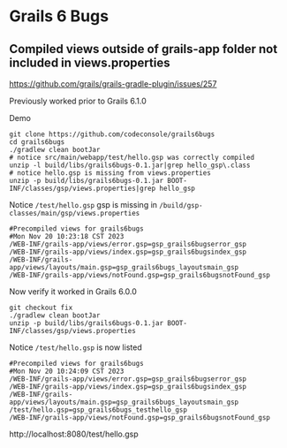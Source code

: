 # Grails 6 Bugs 

## Compiled views outside of grails-app folder not included in views.properties

https://github.com/grails/grails-gradle-plugin/issues/257

Previously worked prior to Grails 6.1.0

Demo
```
git clone https://github.com/codeconsole/grails6bugs
cd grails6bugs
./gradlew clean bootJar
# notice src/main/webapp/test/hello.gsp was correctly compiled
unzip -l build/libs/grails6bugs-0.1.jar|grep hello_gsp\.class
# notice hello.gsp is missing from views.properties
unzip -p build/libs/grails6bugs-0.1.jar BOOT-INF/classes/gsp/views.properties|grep hello_gsp
```

Notice `/test/hello.gsp` gsp is missing in `/build/gsp-classes/main/gsp/views.properties`
```
#Precompiled views for grails6bugs
#Mon Nov 20 10:23:18 CST 2023
/WEB-INF/grails-app/views/error.gsp=gsp_grails6bugserror_gsp
/WEB-INF/grails-app/views/index.gsp=gsp_grails6bugsindex_gsp
/WEB-INF/grails-app/views/layouts/main.gsp=gsp_grails6bugs_layoutsmain_gsp
/WEB-INF/grails-app/views/notFound.gsp=gsp_grails6bugsnotFound_gsp
```

Now verify it worked in Grails 6.0.0
```
git checkout fix
./gradlew clean bootJar
unzip -p build/libs/grails6bugs-0.1.jar BOOT-INF/classes/gsp/views.properties
```

Notice `/test/hello.gsp` is now listed 
```
#Precompiled views for grails6bugs
#Mon Nov 20 10:24:09 CST 2023
/WEB-INF/grails-app/views/error.gsp=gsp_grails6bugserror_gsp
/WEB-INF/grails-app/views/index.gsp=gsp_grails6bugsindex_gsp
/WEB-INF/grails-app/views/layouts/main.gsp=gsp_grails6bugs_layoutsmain_gsp
/test/hello.gsp=gsp_grails6bugs_testhello_gsp
/WEB-INF/grails-app/views/notFound.gsp=gsp_grails6bugsnotFound_gsp
```

http://localhost:8080/test/hello.gsp



